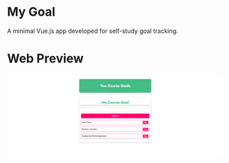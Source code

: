 # My Goal

A minimal Vue.js app developed for self-study goal tracking.

# Web Preview

![My Goal Web app preview](site-view.png)
